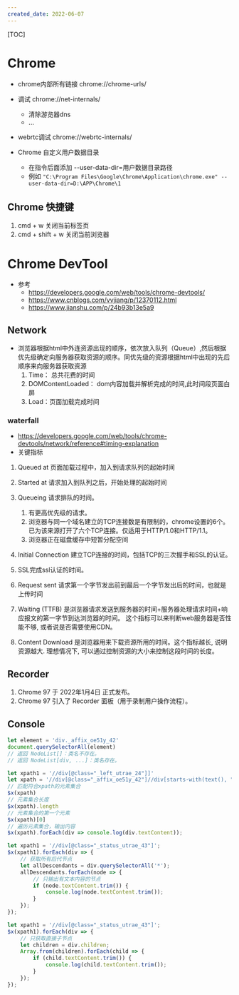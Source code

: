 ```yaml
---
created_date: 2022-06-07
---
```


[TOC]


# Chrome
- chrome内部所有链接 chrome://chrome-urls/

- 调试 chrome://net-internals/
    - 清除游览器dns
    - ...

- webrtc调试 chrome://webrtc-internals/

- Chrome 自定义用户数据目录
    - 在指令后面添加  --user-data-dir=用户数据目录路径
    - 例如 `"C:\Program Files\Google\Chrome\Application\chrome.exe" --user-data-dir=D:\APP\Chrome\1`

## Chrome 快捷键
1. cmd + w 关闭当前标签页
2. cmd + shift + w 关闭当前浏览器


# Chrome DevTool
- 参考
    - https://developers.google.com/web/tools/chrome-devtools/  
    - https://www.cnblogs.com/vvjiang/p/12370112.html   
    - https://www.jianshu.com/p/24b93b13e5a9

## Network
- 浏览器根据html中外连资源出现的顺序，依次放入队列（Queue）,然后根据优先级确定向服务器获取资源的顺序。同优先级的资源根据html中出现的先后顺序来向服务器获取资源
    1. Time： 总共花费的时间
    2. DOMContentLoaded： dom内容加载并解析完成的时间,此时间段页面白屏
    3. Load：页面加载完成时间

### waterfall
- https://developers.google.com/web/tools/chrome-devtools/network/reference#timing-explanation
- 关键指标
1. Queued at 页面加载过程中，加入到请求队列的起始时间

2. Started  at 请求加入到队列之后，开始处理的起始时间

3. Queueing 请求排队的时间。
    1. 有更高优先级的请求。
    2. 浏览器与同一个域名建立的TCP连接数是有限制的，chrome设置的6个。已为该来源打开了六个TCP连接。仅适用于HTTP/1.0和HTTP/1.1。
    3. 浏览器正在磁盘缓存中短暂分配空间

4. Initial Connection 建立TCP连接的时间，包括TCP的三次握手和SSL的认证。

5. SSL完成ssl认证的时间。

6. Request sent 请求第一个字节发出前到最后一个字节发出后的时间，也就是上传时间

7. Waiting (TTFB) 是浏览器请求发送到服务器的时间+服务器处理请求时间+响应报文的第一字节到达浏览器的时间。 这个指标可以来判断web服务器是否性能不够, 或者说是否需要使用CDN。

8. Content Download 是浏览器用来下载资源所用的时间。这个指标越长, 说明资源越大. 理想情况下, 可以通过控制资源的大小来控制这段时间的长度。

## Recorder
1. Chrome 97 于 2022年1月4日 正式发布。
2. Chrome 97 引入了 Recorder 面板（用于录制用户操作流程）。



## Console
```js
let element = 'div._affix_oe51y_42'
document.querySelectorAll(element)
// 返回 NodeList[]：类名不存在。
// 返回 NodeList[div, ...]：类名存在。
```

```js
let xpath1 = '//div[@class="_left_utrae_24"]]'
let xpath = '//div[@class="_affix_oe51y_42"]//div[starts-with(text(), "0x")]'
// 匹配符合xpath的元素集合
$x(xpath)
// 元素集合长度
$x(xpath).length
// 元素集合的第一个元素
$x(xpath)[0]
// 遍历元素集合，输出内容
$x(xpath).forEach(div => console.log(div.textContent));
```
```js
let xpath1 = '//div[@class="_status_utrae_43"]';
$x(xpath1).forEach(div => {
    // 获取所有后代节点
    let allDescendants = div.querySelectorAll('*');
    allDescendants.forEach(node => {
        // 只输出有文本内容的节点
        if (node.textContent.trim()) {
            console.log(node.textContent.trim());
        }
    });
});

let xpath1 = '//div[@class="_status_utrae_43"]';
$x(xpath1).forEach(div => {
    // 只获取直接子节点
    let children = div.children;
    Array.from(children).forEach(child => {
        if (child.textContent.trim()) {
            console.log(child.textContent.trim());
        }
    });
});
```